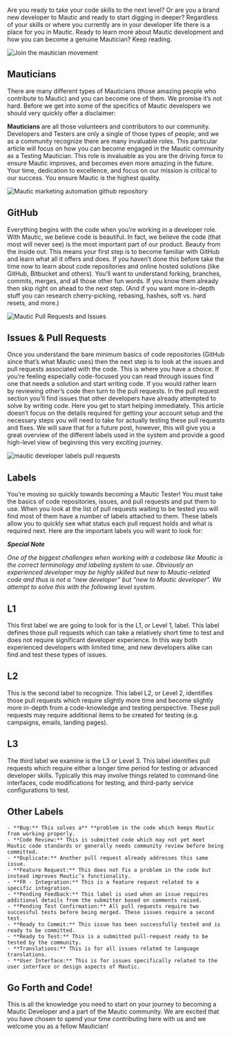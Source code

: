 Are you ready to take your code skills to the next level? Or are you a brand new developer to Mautic and ready to start digging in deeper? Regardless of your skills or where you currently are in your developer life there is a place for you in Mautic. Ready to learn more about Mautic development and how you can become a genuine Mautician? Keep reading.
  


![Join the mautician movement](https://www.mautic.org/wp-content/uploads/2015/12/mautibot_community.png)



## Mauticians

There are many different types of Mauticians (those amazing people who contribute to Mautic) and you can become one of them. We promise it’s not hard. Before we get into some of the specifics of Mautic developers we should very quickly offer a disclaimer:  



**Mauticians** are all those volunteers and contributors to our community. Developers and Testers are only a single of those types of people; and we as a community recognize there are many invaluable roles. This particular article will focus on how you can become engaged in the Mautic community as a Testing Mautician. This role is invaluable as you are the driving force to ensure Mautic improves, and becomes even more amazing in the future. Your time, dedication to excellence, and focus on our mission is critical to our success. You ensure Mautic is the highest quality.  


![Mautic marketing automation github repository](https://www.mautic.org/wp-content/uploads/2015/12/github_social_coding.jpg)


## GitHub

Everything begins with the code when you’re working in a developer role. With Mautic, we believe code is beautiful. In fact, we believe the code (that most will never see) is the most important part of our product. Beauty from the inside out. This means your first step is to become familiar with GitHub and learn what all it offers and does. If you haven’t done this before take the time now to learn about code repositories and online hosted solutions (like GitHub, Bitbucket and others). You’ll want to understand forking, branches, commits, merges, and all those other fun words. If you know them already then skip right on ahead to the next step. (And if you want more in-depth stuff you can research cherry-picking, rebasing, hashes, soft vs. hard resets, and more.)  


![Mautic Pull Requests and Issues](https://www.mautic.org/wp-content/uploads/2015/12/mautic_issues_pull_requests-1024x637.png)


## Issues & Pull Requests

Once you understand the bare minimum basics of code repositories (GitHub since that’s what Mautic uses) then the next step is to look at the issues and pull requests associated with the code. This is where you have a choice. If you’re feeling especially code-focused you can read through issues find one that needs a solution and start writing code. If you would rather learn by reviewing other’s code then turn to the pull requests. In the pull request section you’ll find issues that other developers have already attempted to solve by writing code. Here you get to start helping immediately. This article doesn’t focus on the details required for getting your account setup and the necessary steps you will need to take for actually testing these pull requests and fixes. We will save that for a future post, however, this will give you a great overview of the different labels used in the system and provide a good high-level view of beginning this very exciting journey.  



![mautic developer labels pull requests](https://www.mautic.org/wp-content/uploads/2015/12/mautic_labels-1024x797.png)


## Labels

You’re moving so quickly towards becoming a Mautic Tester! You must take the basics of code repositories, issues, and pull requests and put them to use. When you look at the list of pull requests waiting to be tested you will find most of them have a number of labels attached to them. These labels allow you to quickly see what status each pull request holds and what is required next. Here are the important labels you will want to look for:  



***Special Note***  

*One of the biggest challenges when working with a codebase like Mautic is the correct terminology and labeling system to use. Obviously an experienced developer may be highly skilled but new to Mautic-related code and thus is not a “new developer” but “new to Mautic developer”. We attempt to solve this with the following level system.*  




## L1

This first label we are going to look for is the L1, or Level 1, label. This label defines those pull requests which can take a relatively short time to test and does not require significant developer experience. In this way both experienced developers with limited time, and new developers alike can find and test these types of issues.  



## L2

This is the second label to recognize. This label L2, or Level 2, identifies those pull requests which require slightly more time and become slightly more in-depth from a code-knowledge and testing perspective. These pull requests may require additional items to be created for testing (e.g. campaigns, emails, landing pages).  



## L3

The third label we examine is the L3 or Level 3. This label identifies pull requests which require either a longer time period for testing or advanced developer skills. Typically this may involve things related to command-line interfaces, code modifications for testing, and third-party service configurations to test.  



## Other Labels



	- **Bug:** This solves a** **problem in the code which keeps Mautic from working properly.
	- **Code Review:** This is submitted code which may not yet meet Mautic code standards or generally needs community review before being committed.
	- **Duplicate:** Another pull request already addresses this same issue.
	- **Feature Request:** This does not fix a problem in the code but instead improves Mautic’s functionality.
	- **FR - Integration:** This is a feature request related to a specific integration.
	- **Pending Feedback:** This label is used when an issue requires additional details from the submitter based on comments raised.
	- **Pending Test Confirmation:** All pull requests require two successful tests before being merged. These issues require a second test.
	- **Ready to Commit:** This issue has been successfully tested and is ready to be committed.
	- **Ready to Test:** This is a submitted pull-request ready to be tested by the community.
	- **Translations:** This is for all issues related to language translations.
	- **User Interface:** This is for issues specifically related to the user interface or design aspects of Mautic.




## Go Forth and Code!

This is all the knowledge you need to start on your journey to becoming a Mautic Developer and a part of the Mautic community. We are excited that you have chosen to spend your time contributing here with us and we welcome you as a fellow Mautician!